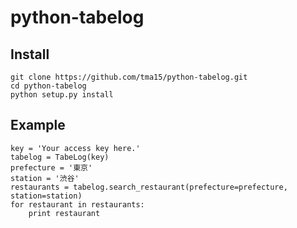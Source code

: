 python-tabelog
====================

Install
--------------------

    git clone https://github.com/tma15/python-tabelog.git
    cd python-tabelog
    python setup.py install

Example
--------------------

    key = 'Your access key here.'
    tabelog = TabeLog(key)
    prefecture = '東京'
    station = '渋谷'
    restaurants = tabelog.search_restaurant(prefecture=prefecture, station=station)
    for restaurant in restaurants:
        print restaurant
